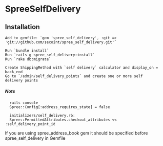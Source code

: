 SpreeSelfDelivery
=================


Installation
-------

    Add to gemfile: `gem 'spree_self_delivery', :git => 'git://github.com/secoint/spree_self_delivery.git'`
   
    Run `bundle install`
    Run `rails g spree_self_delivery:install`
    Run `rake db:migrate`

    Create ShippingMethod with `self delivery` calculator and display_on = back_end
    Go to `/admin/self_delivery_points` and create one or more self delivery points

##### Note

``` 
  rails console
  Spree::Config[:address_requires_state] = false
  
  initializers/self_delivery.rb:
  Spree::PermittedAttributes.checkout_attributes << :self_delivery_point_id
```
If you are using spree_address_book gem it should be specified before spree_self_delivery in Gemfile
